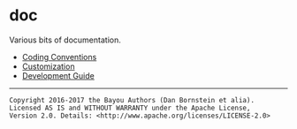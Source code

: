 doc
===

Various bits of documentation.

* [Coding Conventions](coding-conventions.md)
* [Customization](customization.md)
* [Development Guide](development.md)

- - - - - - - - - -

```
Copyright 2016-2017 the Bayou Authors (Dan Bornstein et alia).
Licensed AS IS and WITHOUT WARRANTY under the Apache License,
Version 2.0. Details: <http://www.apache.org/licenses/LICENSE-2.0>
```
